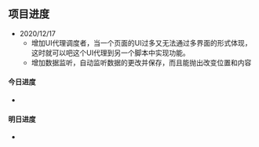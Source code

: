 ## 项目进度

- 2020/12/17
  - 增加UI代理调度者，当一个页面的UI过多又无法通过多界面的形式体现，这时就可以吧这个UI代理到另一个脚本中实现功能。
  - 增加数据监听，自动监听数据的更改并保存，而且能抛出改变位置和内容

#### 今日进度
- 
#### 明日进度
- 
    
